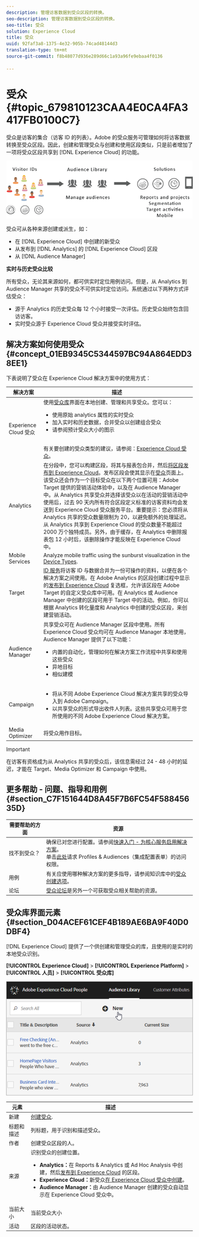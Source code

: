 ```yaml
---
description: 管理访客数据到受众区段的转换。
seo-description: 管理访客数据到受众区段的转换。
seo-title: 受众
solution: Experience Cloud
title: 受众
uuid: 92faf3a8-1375-4e32-905b-74cad48144d3
translation-type: tm+mt
source-git-commit: f8b48077d936e289d66c1a93a96fe9ebaa4f0136

---
```



# 受众{#topic_679810123CAA4E0CA4FA3417FB0100C7}

受众是访客的集合（访客 ID 的列表）。Adobe 的受众服务可管理如何将访客数据转换至受众区段。因此，创建和管理受众与创建和使用区段类似，只是前者增加了一项将受众区段共享到 [!DNL Experience Cloud] 的功能。

![](assets/audiences.png)

受众可从各种来源创建或派生，如：

* 在 [!DNL Experience Cloud] 中创建的新受众
* 从发布到 [!DNL Analytics] 的 [!DNL Experience Cloud] 区段
* 从 [!DNL Audience Manager]

**实时与历史受众比较**

所有受众，无论其来源如何，都可供实时定位用例访问。但是，从 Analytics 到 Audience Manager 共享的受众不可供实时定位访问。系统通过以下两种方式评估受众：

* 源于 Analytics 的历史受众每 12 个小时接受一次评估。历史受众始终包含回访访客。
* 实时受众源于 Experience Cloud 受众并接受实时评估。


## 解决方案如何使用受众 {#concept_01EB9345C5344597BC94A864EDD38EE1}

下表说明了受众在 Experience Cloud 解决方案中的使用方式：

| 解决方案 | 描述 |
|--- |--- |
| Experience Cloud 受众 | 使用[受众库](../audience-library/audience-library.md)界面在本地创建、管理和共享受众。您可以：<ul><li>使用原始 analytics 属性的实时受众</li><li>加入实时和历史数据，合并受众以创建组合受众</li><li>请参阅预计受众大小的图示</li></ul><br>有关要创建的受众类型的建议，请参阅：[Experience Cloud 受众](https://helpx.adobe.com/marketing-cloud-core/kb/People/Audience-Creation-Options.html)。 |
| Analytics | 在分段中，您可以构建区段，将其与报表包合并，然后[将区段发布到 Experience Cloud](../audience-library/audience-library.md)。发布区段会使其显示在[受众](../audience-library/audience-library.md)页面上。该受众还会作为一个目标受众在以下两个位置可用：Adobe Target 提供的营销活动体验中，以及在 Audience Manager 中。从 Analytics 共享受众并选择该受众以在活动的营销活动中使用后，过去 90 天内所有符合区段定义标准的访客资料均会发送到 Experience Cloud 受众服务平台。重要提示：您必须将从 Analytics 共享的受众数量限制为 20，以避免额外的处理延迟。从 Analytics 共享到 Experience Cloud 的受众数量不能超过 2000 万个独特成员。另外，由于缓存，在 Analytics 中删除报表包 12 小时后，该删除操作才能反映在 Experience Cloud 中。 |
| Mobile Services | Analyze mobile traffic using the sunburst visualization in the [Device Types](https://marketing.adobe.com/resources/help/en_US/mobile/?f=reports_devices). |
| Target | [ID 服务](https://marketing.adobe.com/resources/help/en_US/mcvid/)将访客 ID 与数据合并为一份可操作的资料，以便在各个解决方案之间使用。在 Adobe Analytics 的区段创建过程中显示的[发布到 Experience Cloud](../audience-library/audience-library.md) 复选框，允许该区段在 Adobe Target 的自定义受众库中可用。在 Analytics 或 Audience Manager 中创建的区段可用于 Target 中的活动。例如，你可以根据 Analytics 转化量度和 Analytics 中创建的受众区段，来创建营销活动。 |
| Audience Manager | 共享受众可在 Audience Manager 区段中使用。所有 Experience Cloud 受众均可在 Audience Manager 本地使用，Audience Manager 提供了以下功能：<ul><li>内置的自动化，管理如何在解决方案工作流程中共享和使用这些受众</li><li>异地目标</li><li>相似建模</li></ul> |
| Campaign | <ul><li>将从不同 Adobe Experience Cloud 解决方案共享的受众导入到 Adobe Campaign。</li><li>以共享受众的形式导出收件人列表。这些共享受众可用于您所使用的不同 Adobe Experience Cloud 解决方案。</li></ul> |
| Media Optimizer | 将受众用作目标。 |


>[!IMPORTANT]
>
>在访客有资格成为从 Analytics 共享的受众后，该信息需经过 24 - 48 小时的延迟，才能在 Target、Media Optimizer 和 Campaign 中使用。

## 更多帮助 - 问题、指导和用例 {#section_C7F151644D8A45F7B6FC54F58845635D}


| 需要帮助的方面 | 资源 |
|--- |--- |
| 找不到受众？ | 确保已对您进行配置。请参阅[快速入门 - 为核心服务启用解决方案](../core-services/core-services.md)。<br>单击[此处](https://www.adobe.com/go/audiences)请求 Profiles &amp; Audiences（集成配置表单）的访问权限。 |
| 用例 | 有关应使用哪种解决方案的更多指导，请参阅知识库中的[受众创建选项](https://helpx.adobe.com/marketing-cloud-core/kb/People/Audience-Creation-Options.html)。 |
| 论坛 | [受众论坛](https://forums.adobe.com/community/experience-cloud/platform/core-services/people-service/audiences)是另外一个可获取受众相关帮助的资源。 |


## 受众库界面元素 {#section_D04ACEF61CEF4B189AE6BA9F40D0DBF4}

[!DNL Experience Cloud] 提供了一个供创建和管理受众的库，且使用的是实时的本地受众识别。

**[!UICONTROL Experience Cloud]** &gt; **[!UICONTROL Experience Platform]** &gt; **[!UICONTROL 人员]** &gt; **[!UICONTROL 受众库]**

![](assets/audience_library.png)

| 元素 | 描述 |
|--- |--- |
| 新建 | [创建受众](../audience-library/audience-library.md). |
| 标题和描述 | 列标题，用于识别和描述受众。 |
| 作者 | 创建受众区段的人。 |
| 来源 | 识别受众的创建位置。<ul><li>**Analytics：**&#x200B;在 Reports &amp; Analytics 或 Ad Hoc Analysis 中创建，然后[发布到 Experience Cloud](../audience-library/audience-library.md) 的区段。</li><li>**Experience Cloud：**&#x200B;新受众[在 Experience Cloud 受众中创建](../audience-library/audience-library.md)。</li><li>**Audience Manager：**&#x200B;由 Audience Manager 创建的受众自动显示在 Experience Cloud 受众中。</li></ul> |
| 当前大小 | 当前受众大小 |
| 活动 | 区段的活动状态。 |
